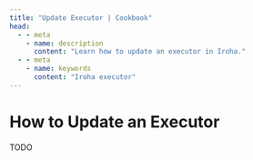 ```yaml
---
title: "Update Executor | Cookbook"
head:
  - - meta
    - name: description
      content: "Learn how to update an executor in Iroha."
  - - meta
    - name: keywords
      content: "Iroha executor"
---
```


# How to Update an Executor

TODO